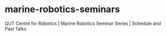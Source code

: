 # marine-robotics-seminars
QUT Centre for Robotics | Marine Robotics Seminar Series | Schedule and Past Talks
